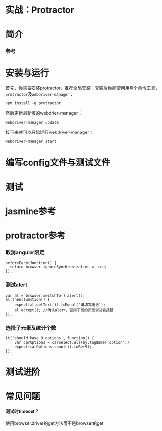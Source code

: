 # 实战：Protractor

# 简介

### 参考

# 安装与运行

首先，你需要安装protractor，推荐全局安装；安装后你能使用用两个命令工具，`protractor`及`webdriver-manager`：
```
npm install -g protractor
```

然后更新最新版的webdrier-manager：
```
webdriver-manager update
```

接下来就可以开始运行webdriver-manager：
```
webdriver-manager start
```

# 编写config文件与测试文件

# 测试

# jasmine参考

# protractor参考

### 取消angular限定
```
beforeEach(function() {
  return browser.ignoreSynchronization = true;
});
```

### 测试alert
```
var al = browser.switchTo().alert();
al.then(function() {
    expect(al.getText()).toEqual('请填写电话');
    al.accept(); //确认alert，否则下面的页面测试会报错
});
```

### 选择子元素及统计个数
```
it('should have 9 options', function() {
    var carOptions = carSelect.all(by.tagName('option'));
    expect(carOptions.count()).toBe(9);
});
```

# 测试进阶

# 常见问题
#### 测试时timeout？
使用browser.driver的get方法而不是browser的get
